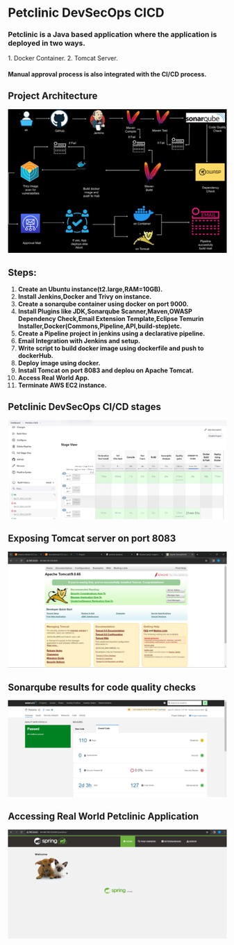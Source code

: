 # Petclinic DevSecOps CICD

<h3>Petclinic is a Java based application where the application is deployed in two ways.</h3>
1. Docker Container. 2. Tomcat Server.
<h4>Manual approval process is also integrated with the CI/CD process.</h4>

## Project Architecture
<img src="https://github.com/swaleham/Petclinic/blob/main/Petclinic (2).svg">

## Steps:
1. **Create an Ubuntu instance(t2.large,RAM=10GB).**
2. **Install Jenkins,Docker and Trivy on instance.**
3. **Create a sonarqube container using docker on port 9000.**
4. **Install Plugins like JDK,Sonarqube Scanner,Maven,OWASP Dependency Check,Email Extension Template,Eclipse Temurin Installer,Docker(Commons,Pipeline,API,build-step)etc.**
5. **Create a Pipeline project in jenkins using a declarative pipeline.**
6. **Email Integration with Jenkins and setup.**
7. **Write script to build docker image using dockerfile and push to dockerHub.**
8. **Deploy image using docker.**
9. **Install Tomcat on port 8083 and deplou on Apache Tomcat.**
10. **Access Real World App.**
11. **Terminate AWS EC2 instance.**

## Petclinic DevSecOps CI/CD stages

<img src="https://github.com/swaleham/Petclinic/blob/main/PetclinicCICD.png">

## Exposing Tomcat server on port 8083

<img src="https://github.com/swaleham/Petclinic/blob/main/Tomcat-Server.png">

## Sonarqube results for code quality checks

<img src= "https://github.com/swaleham/Petclinic/blob/main/SonarqubeResults.png">

## Accessing Real World Petclinic Application

<img src="https://github.com/swaleham/Petclinic/blob/main/RealWorldApp.png">
